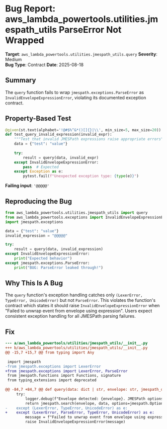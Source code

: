 # Bug Report: aws_lambda_powertools.utilities.jmespath_utils ParseError Not Wrapped

**Target**: `aws_lambda_powertools.utilities.jmespath_utils.query`
**Severity**: Medium  
**Bug Type**: Contract
**Date**: 2025-08-18

## Summary

The `query` function fails to wrap `jmespath.exceptions.ParseError` as `InvalidEnvelopeExpressionError`, violating its documented exception contract.

## Property-Based Test

```python
@given(st.text(alphabet='!@#$%^&*()[]{}|\\', min_size=5, max_size=20))
def test_query_invalid_expression(invalid_expr):
    """Test that invalid JMESPath expressions raise appropriate errors"""
    data = {"test": "value"}
    
    try:
        result = query(data, invalid_expr)
    except InvalidEnvelopeExpressionError:
        pass  # Expected
    except Exception as e:
        pytest.fail(f"Unexpected exception type: {type(e)}")
```

**Failing input**: `'@@@@@'`

## Reproducing the Bug

```python
from aws_lambda_powertools.utilities.jmespath_utils import query
from aws_lambda_powertools.exceptions import InvalidEnvelopeExpressionError
import jmespath.exceptions

data = {"test": "value"}
invalid_expression = "@@@@@"

try:
    result = query(data, invalid_expression)
except InvalidEnvelopeExpressionError:
    print("Expected behavior")
except jmespath.exceptions.ParseError:
    print("BUG: ParseError leaked through!")
```

## Why This Is A Bug

The `query` function's exception handling catches only `(LexerError, TypeError, UnicodeError)` but not `ParseError`. This violates the function's contract which states it should raise `InvalidEnvelopeExpressionError` when "Failed to unwrap event from envelope using expression". Users expect consistent exception handling for all JMESPath parsing failures.

## Fix

```diff
--- a/aws_lambda_powertools/utilities/jmespath_utils/__init__.py
+++ b/aws_lambda_powertools/utilities/jmespath_utils/__init__.py
@@ -15,7 +15,7 @@ from typing import Any
 
 import jmespath
-from jmespath.exceptions import LexerError
+from jmespath.exceptions import LexerError, ParseError
 from jmespath.functions import Functions, signature
 from typing_extensions import deprecated
 
@@ -84,7 +84,7 @@ def query(data: dict | str, envelope: str, jmespath_options: dict | None = None
     try:
         logger.debug(f"Envelope detected: {envelope}. JMESPath options: {jmespath_options}")
         return jmespath.search(envelope, data, options=jmespath.Options(**jmespath_options))
-    except (LexerError, TypeError, UnicodeError) as e:
+    except (LexerError, ParseError, TypeError, UnicodeError) as e:
         message = f"Failed to unwrap event from envelope using expression. Error: {e} Exp: {envelope}, Data: {data}"  # noqa: B306, E501
         raise InvalidEnvelopeExpressionError(message)
```
